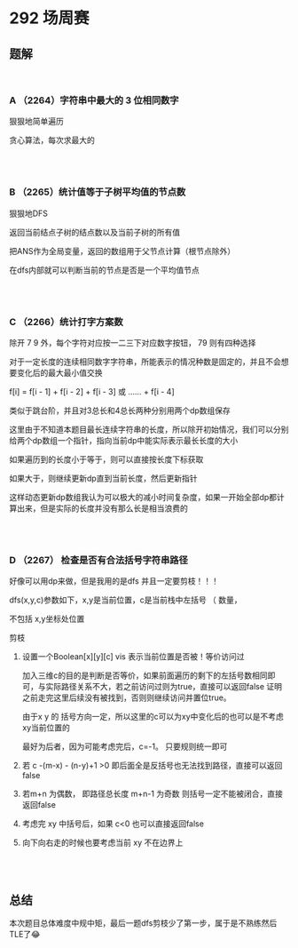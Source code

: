 # 292 场周赛

## 题解
<br>

### A （2264）字符串中最大的 3 位相同数字

狠狠地简单遍历

贪心算法，每次求最大的

<br>
<br>



### B （2265）统计值等于子树平均值的节点数

狠狠地DFS

返回当前结点子树的结点数以及当前子树的所有值

把ANS作为全局变量，返回的数组用于父节点计算（根节点除外）

在dfs内部就可以判断当前的节点是否是一个平均值节点


<br>
<br>


### C （2266）统计打字方案数

除开 7 9 外，每个字符对应按一二三下对应数字按钮， 79 则有四种选择

对于一定长度的连续相同数字字符串，所能表示的情况种数是固定的，并且不会想要变化后的最大最小值交换


f[i] = f[i - 1] + f[i - 2] + f[i - 3] 或 …… + f[i - 4]

类似于跳台阶，并且对3总长和4总长两种分别用两个dp数组保存

这里由于不知道本题目最长连续字符串的长度，所以除开初始情况，我们可以分别给两个dp数组一个指针，指向当前dp中能实际表示最长长度的大小

如果遍历到的长度小于等于，则可以直接按长度下标获取

如果大于，则继续更新dp直到当前长度，然后更新指针

这样动态更新dp数组我认为可以极大的减小时间复杂度，如果一开始全部dp都计算出来，但是实际的长度并没有那么长是相当浪费的

<br>
<br>

### D （2267） 检查是否有合法括号字符串路径

好像可以用dp来做，但是我用的是dfs 并且一定要剪枝！！！

dfs(x,y,c)参数如下，x,y是当前位置，c是当前栈中左括号 （ 数量，

不包括 x,y坐标处位置

剪枝

1. 设置一个Boolean[x][y][c] vis 表示当前位置是否被！等价访问过

    加入三维c的目的是判断是否等价，如果前面遍历的剩下的左括号数相同即可，与实际路径关系不大，若之前访问过则为true，直接可以返回false 证明之前走完这里后续没有被找到，否则则继续访问并置位true。

    由于x y 的 括号方向一定，所以这里的c可以为xy中变化后的也可以是不考虑xy当前位置的

    最好为后者，因为可能考虑完后，c=-1。 只要规则统一即可

2. 若 c -(m-x) - (n-y)+1 >0 即后面全是反括号也无法找到路径，直接可以返回false

3. 若m+n 为偶数， 即路径总长度 m+n-1 为奇数 则括号一定不能被闭合，直接返回false

4. 考虑完 xy 中括号后，如果 c<0  也可以直接返回false

5. 向下向右走的时候也要考虑当前 xy 不在边界上



<br>
<br>

## 总结

本次题目总体难度中规中矩，最后一题dfs剪枝少了第一步，属于是不熟练然后TLE了😂


